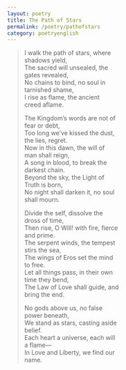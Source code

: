 ```yaml
---
layout: poetry
title: The Path of Stars
permalink: /poetry/pathofstars
category: poetryenglish
---
```


> I walk the path of stars, where  
>  shadows yield,   
> The sacred will unsealed, the  
>  gates revealed,   
> No chains to bind, no soul in  
>  tarnished shame,  
> I rise as flame, the ancient   
> creed aflame.   
>   
> The Kingdom’s words are not of  
>  fear or debt,   
> Too long we’ve kissed the dust,  
>  the lies, regret.   
> Now in this dawn, the will of  
>  man shall reign,   
> A song in blood, to break the  
>  darkest chain.   
> Beyond the sky, the Light of  
>  Truth is born,   
> No night shall darken it, no soul  
>  shall mourn.   
>   
> Divide the self, dissolve the   
> dross of time,  
> Then rise, O Will! with fire, fierce  
>  and prime.   
> The serpent winds, the tempest  
>  stirs the sea,  
> The wings of Eros set the mind  
>  to free.   
> Let all things pass, in their own  
>  time they bend,   
> The Law of Love shall guide, and  
>  bring the end.   
>   
> No gods above us, no false  
>  power beneath,   
> We stand as stars, casting aside  
>  belief.   
> Each heart a universe, each will   
> a flame—   
> In Love and Liberty, we find our  
>  name.  
